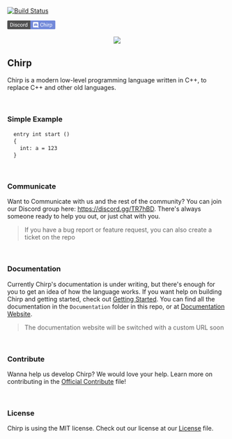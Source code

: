 [![Build Status](https://travis-ci.org/binkiklou/Chirp.svg?branch=master)](https://travis-ci.org/binkiklou/Chirp)

[![Discord Link](https://raw.githubusercontent.com/Dmunch04/Chirp/master/Ressources/Discord%20Button.png)](https://discord.gg/TR7hBD)

<p align = 'center'>
  <img src = 'https://camo.githubusercontent.com/641f171b8217bb22d5951086a25c7c7a037a106c/68747470733a2f2f63646e2e646973636f72646170702e636f6d2f6174746163686d656e74732f3530363135323839363631383935343831322f3538323035313338303737373435313534312f4368697270536d616c6c49636f6e2e706e67'>
</p>

## Chirp

Chirp is a modern low-level programming language written in C++, to replace C++ and other old languages.

<br>

### Simple Example

```chirp
  entry int start ()
  {
    int: a = 123
  }
```

<br>

### Communicate

Want to Communicate with us and the rest of the community? You can join our Discord group here: https://discord.gg/TR7hBD. There's always someone ready to help you out, or just chat with you.

> If you have a bug report or feature request, you can also create a ticket on the repo

<br>

### Documentation

Currently Chirp's documentation is under writing, but there's enough for you to get an idea of how the language works. If you want help on building Chirp and getting started, check out [Getting Started](https://github.com/binkiklou/Chirp/blob/master/Documentation/Getting%20Started.md). You can find all the documentation in the `Documentation` folder in this repo, or at [Documentation Website](http://munchii.me/chirp).

> The documentation website will be switched with a custom URL soon

<br>

### Contribute

Wanna help us develop Chirp? We would love your help.
Learn more on contributing in the [Official Contribute](Contributing.md) file!

<br>

### License

Chirp is using the MIT license. Check out our license at our [License](https://github.com/binkiklou/Chirp/blob/master/LICENSE) file.
